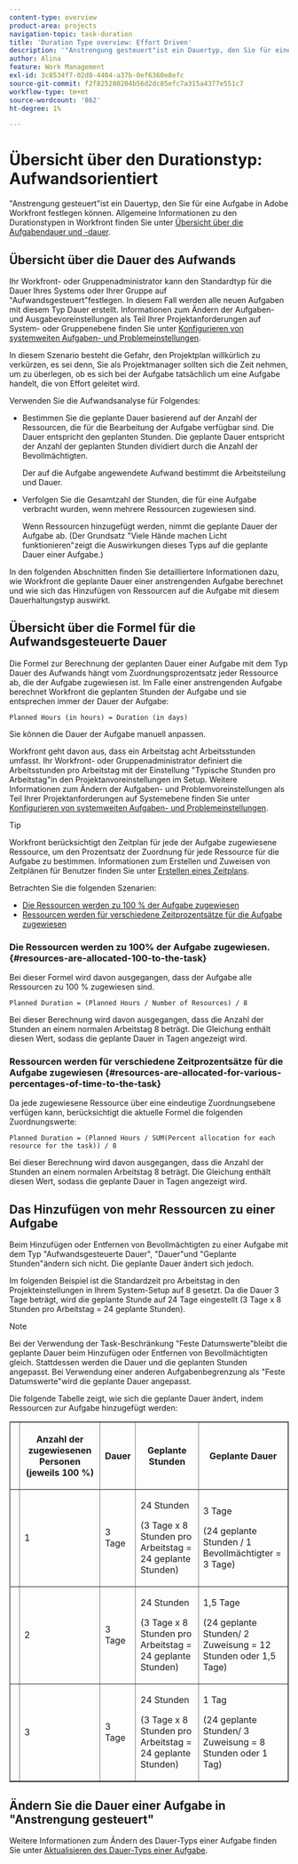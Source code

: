 ```yaml
---
content-type: overview
product-area: projects
navigation-topic: task-duration
title: 'Duration Type overview: Effort Driven'
description: '"Anstrengung gesteuert"ist ein Dauertyp, den Sie für eine Aufgabe in Adobe Workfront festlegen können. Allgemeine Informationen zu den Durationstypen in Workfront finden Sie unter Übersicht über die Aufgabendauer und -dauer.'
author: Alina
feature: Work Management
exl-id: 3c8534f7-02d0-4404-a37b-0ef6360e8efc
source-git-commit: f2f825280204b56d2dc85efc7a315a4377e551c7
workflow-type: tm+mt
source-wordcount: '862'
ht-degree: 1%

---
```


# Übersicht über den Durationstyp: Aufwandsorientiert

&quot;Anstrengung gesteuert&quot;ist ein Dauertyp, den Sie für eine Aufgabe in Adobe Workfront festlegen können. Allgemeine Informationen zu den Durationstypen in Workfront finden Sie unter [Übersicht über die Aufgabendauer und -dauer](../../../manage-work/tasks/taskdurtn/task-duration-and-duration-type.md).

## Übersicht über die Dauer des Aufwands

Ihr Workfront- oder Gruppenadministrator kann den Standardtyp für die Dauer Ihres Systems oder Ihrer Gruppe auf &quot;Aufwandsgesteuert&quot;festlegen. In diesem Fall werden alle neuen Aufgaben mit diesem Typ Dauer erstellt. Informationen zum Ändern der Aufgaben- und Ausgabevoreinstellungen als Teil Ihrer Projektanforderungen auf System- oder Gruppenebene finden Sie unter [Konfigurieren von systemweiten Aufgaben- und Problemeinstellungen](../../../administration-and-setup/set-up-workfront/configure-system-defaults/set-task-issue-preferences.md).

In diesem Szenario besteht die Gefahr, den Projektplan willkürlich zu verkürzen, es sei denn, Sie als Projektmanager sollten sich die Zeit nehmen, um zu überlegen, ob es sich bei der Aufgabe tatsächlich um eine Aufgabe handelt, die von Effort geleitet wird.

Verwenden Sie die Aufwandsanalyse für Folgendes:

* Bestimmen Sie die geplante Dauer basierend auf der Anzahl der Ressourcen, die für die Bearbeitung der Aufgabe verfügbar sind. Die Dauer entspricht den geplanten Stunden. Die geplante Dauer entspricht der Anzahl der geplanten Stunden dividiert durch die Anzahl der Bevollmächtigten.

  Der auf die Aufgabe angewendete Aufwand bestimmt die Arbeitsteilung und Dauer.

* Verfolgen Sie die Gesamtzahl der Stunden, die für eine Aufgabe verbracht wurden, wenn mehrere Ressourcen zugewiesen sind.

  Wenn Ressourcen hinzugefügt werden, nimmt die geplante Dauer der Aufgabe ab. (Der Grundsatz &quot;Viele Hände machen Licht funktionieren&quot;zeigt die Auswirkungen dieses Typs auf die geplante Dauer einer Aufgabe.)

In den folgenden Abschnitten finden Sie detailliertere Informationen dazu, wie Workfront die geplante Dauer einer anstrengenden Aufgabe berechnet und wie sich das Hinzufügen von Ressourcen auf die Aufgabe mit diesem Dauerhaltungstyp auswirkt.

## Übersicht über die Formel für die Aufwandsgesteuerte Dauer

Die Formel zur Berechnung der geplanten Dauer einer Aufgabe mit dem Typ Dauer des Aufwands hängt vom Zuordnungsprozentsatz jeder Ressource ab, die der Aufgabe zugewiesen ist. Im Falle einer anstrengenden Aufgabe berechnet Workfront die geplanten Stunden der Aufgabe und sie entsprechen immer der Dauer der Aufgabe:

```
Planned Hours (in hours) = Duration (in days)
```

Sie können die Dauer der Aufgabe manuell anpassen.

Workfront geht davon aus, dass ein Arbeitstag acht Arbeitsstunden umfasst. Ihr Workfront- oder Gruppenadministrator definiert die Arbeitsstunden pro Arbeitstag mit der Einstellung &quot;Typische Stunden pro Arbeitstag&quot;in den Projektanvoreinstellungen im Setup. Weitere Informationen zum Ändern der Aufgaben- und Problemvoreinstellungen als Teil Ihrer Projektanforderungen auf Systemebene finden Sie unter [Konfigurieren von systemweiten Aufgaben- und Problemeinstellungen](../../../administration-and-setup/set-up-workfront/configure-system-defaults/set-task-issue-preferences.md).

>[!TIP]
>
>Workfront berücksichtigt den Zeitplan für jede der Aufgabe zugewiesene Ressource, um den Prozentsatz der Zuordnung für jede Ressource für die Aufgabe zu bestimmen. Informationen zum Erstellen und Zuweisen von Zeitplänen für Benutzer finden Sie unter [Erstellen eines Zeitplans](../../../administration-and-setup/set-up-workfront/configure-timesheets-schedules/create-schedules.md).

Betrachten Sie die folgenden Szenarien:

* [Die Ressourcen werden zu 100 % der Aufgabe zugewiesen](#resources-are-allocated-100-to-the-task)
* [Ressourcen werden für verschiedene Zeitprozentsätze für die Aufgabe zugewiesen](#resources-are-allocated-for-various-percentages-of-time-to-the-task)

### Die Ressourcen werden zu 100% der Aufgabe zugewiesen. {#resources-are-allocated-100-to-the-task}

Bei dieser Formel wird davon ausgegangen, dass der Aufgabe alle Ressourcen zu 100 % zugewiesen sind.

```
Planned Duration = (Planned Hours / Number of Resources) / 8
```

Bei dieser Berechnung wird davon ausgegangen, dass die Anzahl der Stunden an einem normalen Arbeitstag 8 beträgt. Die Gleichung enthält diesen Wert, sodass die geplante Dauer in Tagen angezeigt wird.

### Ressourcen werden für verschiedene Zeitprozentsätze für die Aufgabe zugewiesen {#resources-are-allocated-for-various-percentages-of-time-to-the-task}

Da jede zugewiesene Ressource über eine eindeutige Zuordnungsebene verfügen kann, berücksichtigt die aktuelle Formel die folgenden Zuordnungswerte:

```
Planned Duration = (Planned Hours / SUM(Percent allocation for each resource for the task)) / 8
```

Bei dieser Berechnung wird davon ausgegangen, dass die Anzahl der Stunden an einem normalen Arbeitstag 8 beträgt. Die Gleichung enthält diesen Wert, sodass die geplante Dauer in Tagen angezeigt wird.

## Das Hinzufügen von mehr Ressourcen zu einer Aufgabe

Beim Hinzufügen oder Entfernen von Bevollmächtigten zu einer Aufgabe mit dem Typ &quot;Aufwandsgesteuerte Dauer&quot;, &quot;Dauer&quot;und &quot;Geplante Stunden&quot;ändern sich nicht. Die geplante Dauer ändert sich jedoch.

Im folgenden Beispiel ist die Standardzeit pro Arbeitstag in den Projekteinstellungen in Ihrem System-Setup auf 8 gesetzt. Da die Dauer 3 Tage beträgt, wird die geplante Stunde auf 24 Tage eingestellt (3 Tage x 8 Stunden pro Arbeitstag = 24 geplante Stunden).

>[!NOTE]
>
>Bei der Verwendung der Task-Beschränkung &quot;Feste Datumswerte&quot;bleibt die geplante Dauer beim Hinzufügen oder Entfernen von Bevollmächtigten gleich. Stattdessen werden die Dauer und die geplanten Stunden angepasst. Bei Verwendung einer anderen Aufgabenbegrenzung als &quot;Feste Datumswerte&quot;wird die geplante Dauer angepasst.

Die folgende Tabelle zeigt, wie sich die geplante Dauer ändert, indem Ressourcen zur Aufgabe hinzugefügt werden:

<table border="1" cellspacing="15" cellpadding="1"> 
 <col> 
 <col> 
 <col> 
 <col> 
 <col> 
 <thead> 
  <tr> 
   <th> </th> 
   <th> <p><strong>Anzahl der zugewiesenen Personen (jeweils 100 %)</strong> </p> </th> 
   <th> <p><strong>Dauer</strong> </p> </th> 
   <th> <p><strong>Geplante Stunden</strong> </p> </th> 
   <th><strong>Geplante Dauer</strong> </th> 
  </tr> 
 </thead> 
 <tbody> 
  <tr> 
   <td> </td> 
   <td> <p>1</p> </td> 
   <td> <p>3 Tage</p> </td> 
   <td> <p>24 Stunden</p> <p>(3 Tage x 8 Stunden pro Arbeitstag = 24 geplante Stunden)</p> </td> 
   <td> <p>3 Tage</p> <p>(24 geplante Stunden / 1 Bevollmächtigter = 3 Tage)</p> </td> 
  </tr> 
  <tr> 
   <td> </td> 
   <td> <p>2</p> </td> 
   <td> <p>3 Tage</p> </td> 
   <td> <p>24 Stunden</p> <p>(3 Tage x 8 Stunden pro Arbeitstag = 24 geplante Stunden)</p> </td> 
   <td> <p>1,5 Tage</p> <p>(24 geplante Stunden/ 2 Zuweisung = 12 Stunden oder 1,5 Tage)</p> </td> 
  </tr> 
  <tr> 
   <td> </td> 
   <td> <p>3</p> </td> 
   <td> <p>3 Tage</p> </td> 
   <td> <p>24 Stunden</p> <p>(3 Tage x 8 Stunden pro Arbeitstag = 24 geplante Stunden)</p> </td> 
   <td> <p>1 Tag</p> <p>(24 geplante Stunden/ 3 Zuweisung = 8 Stunden oder 1 Tag)</p> </td> 
  </tr> 
 </tbody> 
</table>

## Ändern Sie die Dauer einer Aufgabe in &quot;Anstrengung gesteuert&quot;

Weitere Informationen zum Ändern des Dauer-Typs einer Aufgabe finden Sie unter [Aktualisieren des Dauer-Typs einer Aufgabe](../../../manage-work/tasks/taskdurtn/update-duration-type-of-task.md).

<!--
<p data-mc-conditions="QuicksilverOrClassic.Draft mode">(NOTE: replaced with new article linked above)</p>
-->

<!--
<ol data-mc-conditions="QuicksilverOrClassic.Draft mode">
<li value="1">Go to a task for which you want to change the Duration Type.</li>
<li value="2"> <p data-mc-conditions="QuicksilverOrClassic.Quicksilver">Click <strong>Task Details</strong> in the left panel, then in the Overview area click <strong>Duration Type</strong>. </p> </li>
<li value="3"> <p>Select <strong>Effort Driven</strong> from the drop-down menu.</p> </li>
<li value="4">Click <strong>Save</strong><strong>Changes</strong>.</li>
</ol>
-->
